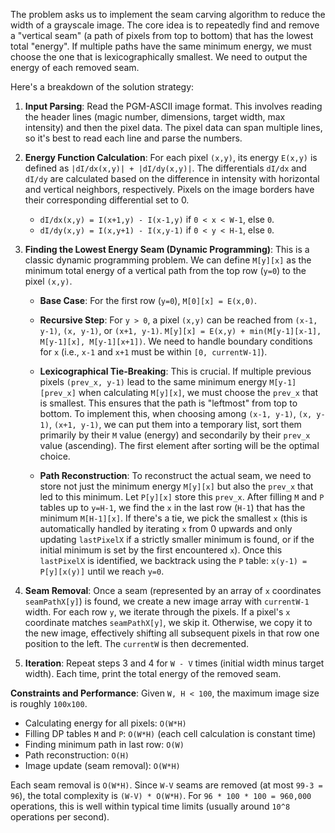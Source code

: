 The problem asks us to implement the seam carving algorithm to reduce the width of a grayscale image. The core idea is to repeatedly find and remove a "vertical seam" (a path of pixels from top to bottom) that has the lowest total "energy". If multiple paths have the same minimum energy, we must choose the one that is lexicographically smallest. We need to output the energy of each removed seam.

Here's a breakdown of the solution strategy:

1.  **Input Parsing**: Read the PGM-ASCII image format. This involves reading the header lines (magic number, dimensions, target width, max intensity) and then the pixel data. The pixel data can span multiple lines, so it's best to read each line and parse the numbers.

2.  **Energy Function Calculation**: For each pixel `(x,y)`, its energy `E(x,y)` is defined as `|dI/dx(x,y)| + |dI/dy(x,y)|`. The differentials `dI/dx` and `dI/dy` are calculated based on the difference in intensity with horizontal and vertical neighbors, respectively. Pixels on the image borders have their corresponding differential set to 0.

    *   `dI/dx(x,y) = I(x+1,y) - I(x-1,y)` if `0 < x < W-1`, else `0`.
    *   `dI/dy(x,y) = I(x,y+1) - I(x,y-1)` if `0 < y < H-1`, else `0`.

3.  **Finding the Lowest Energy Seam (Dynamic Programming)**:
    This is a classic dynamic programming problem. We can define `M[y][x]` as the minimum total energy of a vertical path from the top row (`y=0`) to the pixel `(x,y)`.

    *   **Base Case**: For the first row (`y=0`), `M[0][x] = E(x,0)`.
    *   **Recursive Step**: For `y > 0`, a pixel `(x,y)` can be reached from `(x-1, y-1)`, `(x, y-1)`, or `(x+1, y-1)`.
        `M[y][x] = E(x,y) + min(M[y-1][x-1], M[y-1][x], M[y-1][x+1])`.
        We need to handle boundary conditions for `x` (i.e., `x-1` and `x+1` must be within `[0, currentW-1]`).

    *   **Lexicographical Tie-Breaking**: This is crucial. If multiple previous pixels `(prev_x, y-1)` lead to the same minimum energy `M[y-1][prev_x]` when calculating `M[y][x]`, we must choose the `prev_x` that is smallest. This ensures that the path is "leftmost" from top to bottom. To implement this, when choosing among `(x-1, y-1)`, `(x, y-1)`, `(x+1, y-1)`, we can put them into a temporary list, sort them primarily by their `M` value (energy) and secondarily by their `prev_x` value (ascending). The first element after sorting will be the optimal choice.

    *   **Path Reconstruction**: To reconstruct the actual seam, we need to store not just the minimum energy `M[y][x]` but also the `prev_x` that led to this minimum. Let `P[y][x]` store this `prev_x`. After filling `M` and `P` tables up to `y=H-1`, we find the `x` in the last row (`H-1`) that has the minimum `M[H-1][x]`. If there's a tie, we pick the smallest `x` (this is automatically handled by iterating `x` from 0 upwards and only updating `lastPixelX` if a strictly smaller minimum is found, or if the initial minimum is set by the first encountered `x`). Once this `lastPixelX` is identified, we backtrack using the `P` table: `x(y-1) = P[y][x(y)]` until we reach `y=0`.

4.  **Seam Removal**: Once a seam (represented by an array of `x` coordinates `seamPathX[y]`) is found, we create a new image array with `currentW-1` width. For each row `y`, we iterate through the pixels. If a pixel's `x` coordinate matches `seamPathX[y]`, we skip it. Otherwise, we copy it to the new image, effectively shifting all subsequent pixels in that row one position to the left. The `currentW` is then decremented.

5.  **Iteration**: Repeat steps 3 and 4 for `W - V` times (initial width minus target width). Each time, print the total energy of the removed seam.

**Constraints and Performance**:
Given `W, H < 100`, the maximum image size is roughly `100x100`.
*   Calculating energy for all pixels: `O(W*H)`
*   Filling DP tables `M` and `P`: `O(W*H)` (each cell calculation is constant time)
*   Finding minimum path in last row: `O(W)`
*   Path reconstruction: `O(H)`
*   Image update (seam removal): `O(W*H)`

Each seam removal is `O(W*H)`. Since `W-V` seams are removed (at most `99-3 = 96`), the total complexity is `(W-V) * O(W*H)`. For `96 * 100 * 100 = 960,000` operations, this is well within typical time limits (usually around `10^8` operations per second).
